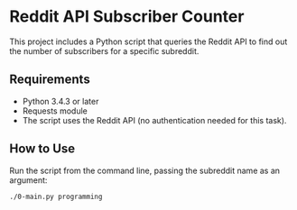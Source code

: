 # Reddit API Subscriber Counter

This project includes a Python script that queries the Reddit API to find out the number of subscribers for a specific subreddit.

## Requirements

- Python 3.4.3 or later
- Requests module
- The script uses the Reddit API (no authentication needed for this task).

## How to Use

Run the script from the command line, passing the subreddit name as an argument:

```bash
./0-main.py programming
